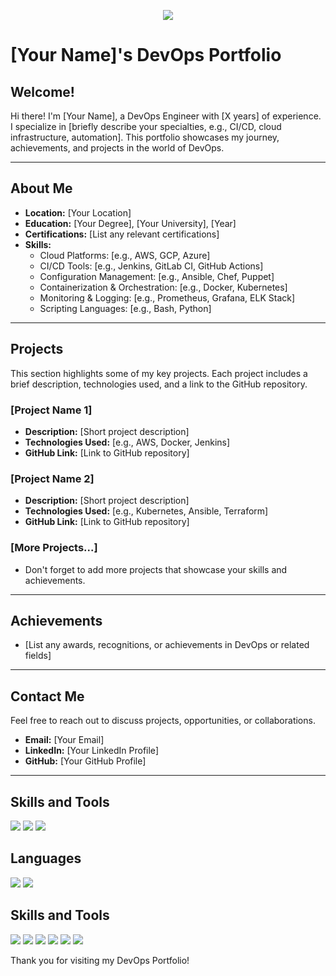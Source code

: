 <p align="center">
  <a href="https://skillicons.dev">
    <img src="https://skillicons.dev/icons?i=git,docker,kubernetes,jenkins,ansible,c,vim" />
  </a>
</p>


# [Your Name]'s DevOps Portfolio

## Welcome!
Hi there! I'm [Your Name], a DevOps Engineer with [X years] of experience. I specialize in [briefly describe your specialties, e.g., CI/CD, cloud infrastructure, automation]. This portfolio showcases my journey, achievements, and projects in the world of DevOps.

---

## About Me
- **Location:** [Your Location]
- **Education:** [Your Degree], [Your University], [Year]
- **Certifications:** [List any relevant certifications]
- **Skills:** 
  - Cloud Platforms: [e.g., AWS, GCP, Azure]
  - CI/CD Tools: [e.g., Jenkins, GitLab CI, GitHub Actions]
  - Configuration Management: [e.g., Ansible, Chef, Puppet]
  - Containerization & Orchestration: [e.g., Docker, Kubernetes]
  - Monitoring & Logging: [e.g., Prometheus, Grafana, ELK Stack]
  - Scripting Languages: [e.g., Bash, Python]

---

## Projects
This section highlights some of my key projects. Each project includes a brief description, technologies used, and a link to the GitHub repository.

### [Project Name 1]
- **Description:** [Short project description]
- **Technologies Used:** [e.g., AWS, Docker, Jenkins]
- **GitHub Link:** [Link to GitHub repository]

### [Project Name 2]
- **Description:** [Short project description]
- **Technologies Used:** [e.g., Kubernetes, Ansible, Terraform]
- **GitHub Link:** [Link to GitHub repository]

### [More Projects...]
- Don't forget to add more projects that showcase your skills and achievements.

---

## Achievements
- [List any awards, recognitions, or achievements in DevOps or related fields]

---

## Contact Me
Feel free to reach out to discuss projects, opportunities, or collaborations.
- **Email:** [Your Email]
- **LinkedIn:** [Your LinkedIn Profile]
- **GitHub:** [Your GitHub Profile]


---

## Skills and Tools
![](https://img.shields.io/badge/Cloud-AWS-orange) ![](https://img.shields.io/badge/CI%2FCD-GitHub_Actions-blue) ![](https://img.shields.io/badge/Container-Docker-blue)

## Languages
![](https://img.shields.io/badge/Scripting-Bash-green) ![](https://img.shields.io/badge/Scripting-Python-blue)
## Skills and Tools
![](https://img.shields.io/badge/Cloud-AWS-orange)
![](https://img.shields.io/badge/CI%2FCD-GitHub_Actions-blue)
![](https://img.shields.io/badge/Container-Docker-blue)
![](https://img.shields.io/badge/Orchestration-Kubernetes-lightblue)
![](https://img.shields.io/badge/Language-C%2FC%2B%2B-blue)
![](https://img.shields.io/badge/Language-Java-red)




Thank you for visiting my DevOps Portfolio!

